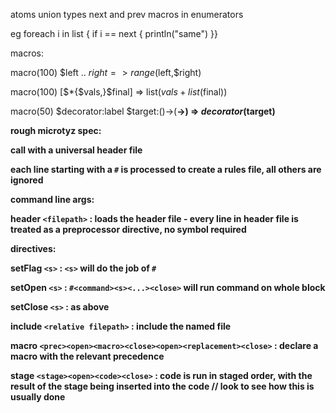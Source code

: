 atoms
union types
next and prev macros in enumerators

eg foreach i in list {
    if i == next {
        println("same")
    }}


macros:

macro(100) $left .. $right => range($left,$right)

macro(100) [$*{$vals,}$final] => list($vals + list($final))

macro(50) $decorator:label $target:(<A>)->(<B>-><C>) => $decorator($target)

rough microtyz spec:

call with a universal header file

each line starting with a `#` is processed to create a rules file, all others are ignored

command line args:

header `<filepath>` : loads the header file - every line in header file is treated as a preprocessor directive, no symbol required

directives:

setFlag `<s>` : `<s>` will do the job of `#`

setOpen `<s>` : `#<command><s><...><close>` will run command on whole block

setClose `<s>` : as above

include `<relative filepath>` : include the named file

macro `<prec><open><macro><close><open><replacement><close>` : declare a macro with the relevant precedence 

stage `<stage><open><code><close>` : code is run in staged order, with the result of the stage being inserted into the code // look to see how this is usually done
